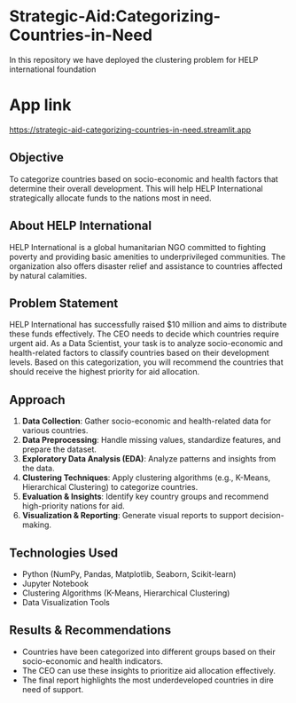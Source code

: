 # Strategic-Aid:Categorizing-Countries-in-Need
In this repository we have deployed the clustering problem for HELP international foundation
# App link
https://strategic-aid-categorizing-countries-in-need.streamlit.app


## Objective
To categorize countries based on socio-economic and health factors that determine their overall development. This will help HELP International strategically allocate funds to the nations most in need.

## About HELP International
HELP International is a global humanitarian NGO committed to fighting poverty and providing basic amenities to underprivileged communities. The organization also offers disaster relief and assistance to countries affected by natural calamities.

## Problem Statement
HELP International has successfully raised $10 million and aims to distribute these funds effectively. The CEO needs to decide which countries require urgent aid. As a Data Scientist, your task is to analyze socio-economic and health-related factors to classify countries based on their development levels. Based on this categorization, you will recommend the countries that should receive the highest priority for aid allocation.

## Approach
1. **Data Collection**: Gather socio-economic and health-related data for various countries.
2. **Data Preprocessing**: Handle missing values, standardize features, and prepare the dataset.
3. **Exploratory Data Analysis (EDA)**: Analyze patterns and insights from the data.
4. **Clustering Techniques**: Apply clustering algorithms (e.g., K-Means, Hierarchical Clustering) to categorize countries.
5. **Evaluation & Insights**: Identify key country groups and recommend high-priority nations for aid.
6. **Visualization & Reporting**: Generate visual reports to support decision-making.

## Technologies Used
- Python (NumPy, Pandas, Matplotlib, Seaborn, Scikit-learn)
- Jupyter Notebook
- Clustering Algorithms (K-Means, Hierarchical Clustering)
- Data Visualization Tools

## Results & Recommendations
- Countries have been categorized into different groups based on their socio-economic and health indicators.
- The CEO can use these insights to prioritize aid allocation effectively.
- The final report highlights the most underdeveloped countries in dire need of support.
